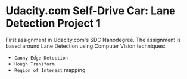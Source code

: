 # Udacity.com Self-Drive Car: Lane Detection Project 1
First assignment in Udacity.com's SDC Nanodegree.  The assignment is based around Lane Detection using Computer Vision techniques:

* `Canny Edge Detection`
* `Hough Transform`
* `Region of Interest` mapping


